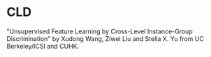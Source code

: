# CLD
"Unsupervised Feature Learning by Cross-Level Instance-Group Discrimination" by Xudong Wang, Ziwei Liu and Stella X. Yu from UC Berkeley/ICSI and CUHK.
